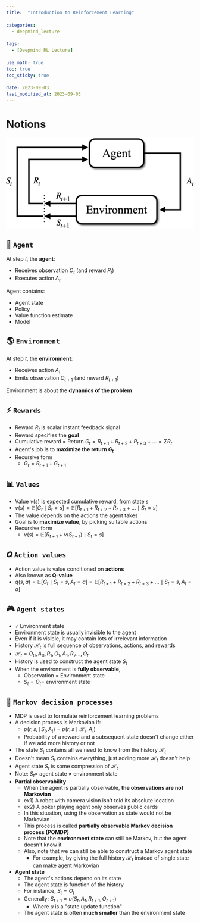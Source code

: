 ```yaml
---
title:  "Introduction to Reinforcement Learning"

categories:
  - deepmind_lecture

tags:
  - [Deepmind RL Lecture]

use_math: true
toc: true
toc_sticky: true

date: 2023-09-03
last_modified_at: 2023-09-03
---
```


# Notions

<p align="center"><img src="/assets/DeepMind x UCL RL Lecture/agent_env.png" width=550></p>

## 🧠 `Agent`
At step $t$, the **agent**:
- Receives observation $O_t$ (and reward $R_t$)
- Executes action $A_t$

Agent contains:
- Agent state
- Policy
- Value function estimate
- Model

## 🌎 `Environment`
At step $t$, the **environment**:
- Receives action $A_t$
- Emits observation $O_{t+1}$ (and reward $R_{t+1}$)

Environment is about the **dynamics of the problem**

## ⚡️ `Rewards`
- Reward $R_t$ is scalar instant feedback signal
- Reward specifies the **goal**
- Cumulative reward = Return $G_t = R_{t+1}+R_{t+2}+R_{t+3}+... = \Sigma R_t$
- Agent's job is to **maximize the return $G_t$**
- Recursive form
  - $G_t = R_{t+1}+G_{t+1}$

## 📊 `Values`
- Value $\nu(s)$ is expected cumulative reward, from state $s$
- $\nu(s)=\mathbb{E}[G_t\mid S_t=s]=\mathbb{E}[R_{t+1}+R_{t+2}+R_{t+3}+...\mid S_t=s]$
- The value depends on the actions the agent takes
- Goal is to **maximize value**, by picking suitable actions
- Recursive form
  - $\nu(s)=\mathbb{E}[R_{t+1}+\nu(S_{t+1})\mid S_t=s]$

## 𝑸 `Action values`
- Action value is value conditioned on **actions**
- Also known as **Q-value**
- $q(s,a)=\mathbb{E}[G_t\mid S_t=s,A_t=a]=\mathbb{E}[R_{t+1}+R_{t+2}+R_{t+3}+...\mid S_t=s, A_t=a]$

## 🎮 `Agent states`
- $\neq$ Environment state
- Environment state is usually invisible to the agent
- Even if it is visible, it may contain lots of irrelevant information
- History $\mathcal{H}_t$ is full sequence of observations, actions, and rewards
- $\mathcal{H}_t=O_0, A_0, R_1, O_1, A_1,R_2 ..., O_t$
- History is used to construct the agent state $S_t$
- When the environment is **fully observable**,
  - Observation = Environment state
  - $S_t=O_t=$ environment state
 
## 🤖 `Markov decision processes`
- MDP is used to formulate reinforcement learning problems
- A decision process is Markovian if:
  - $p(r, s, \mid S_t, A_t)=p(r, s \mid \mathcal{H}_t, A_t)$
  - Probability of a reward and a subsequent state doesn't change either if we add more history or not
- The state $S_t$ contains all we need to know from the history $\mathcal{H}_t$
- Doesn't mean $S_t$ contains everything, just adding more $\mathcal{H}_t$ doesn't help
- Agent state $S_t$ is some compression of $\mathcal{H}_t$
- Note: $S_t=$ agent state $\neq$ environment state
- **Partial observability**
  - When the agent is partially observable,  **the observations are not Markovian**
  - ex1) A robot with camera vision isn't told its absolute location
  - ex2) A poker playing agent only observes public cards
  - In this situation, using the observation as state would not be Markovian
  - This process is called **partially observable Markov decision process (POMDP)**
  - Note that the **environment state** can still be Markov, but the agent doesn't know it
  - Also, note that we can still be able to construct a Markov agent state
    - For example, by giving the full history $\mathcal{H}_t$ instead of single state can make agent Markovian
- **Agent state**
  - The agent's actions depend on its state
  - The agent state is function of the history
  - For instance, $S_t=O_t$
  - Generally: $S_{t+1}=u(S_t, A_t, R_{t+1}, O_{t+1})$
    - Where $u$ is a "state update function"
  - The agent state is often **much smaller** than the environment state
